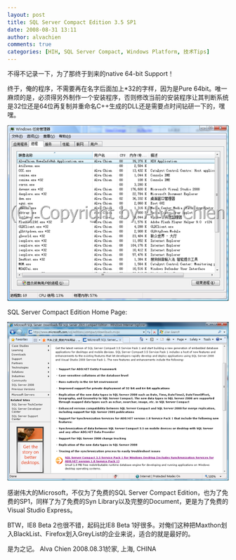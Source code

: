 ```yaml
---
layout: post
title: SQL Server Compact Edition 3.5 SP1
date: 2008-08-31 13:11
author: alvachien
comments: true
categories: [HIH, SQL Server Compact, Windows Platform, 技术Tips]
---
```

不得不记录一下，为了那终于到来的native 64-bit Support！

终于，俺的程序，不需要再在名字后面加上*32的字样，因为是Pure 64bit。唯一麻烦的是，必须得另外制作一个安装程序，否则修改当前的安装程序让其判断系统是32位还是64位再复制并重命名C++生成的DLL还是需要点时间钻研一下的，嘿嘿。

![TaskManager_HIH](/assets/uploads/2010/10/TaskManager_HIH.png)

SQL Server Compact Edition Home Page:

![SQL Server Compact Edition](/assets/uploads/2010/10/SQLCE_Page.png)

感谢伟大的Microsoft，不仅为了免费的SQL Server Compact Edition，也为了免费的SP1，同样了为了免费的Syn Library以及完整的Document，更是为了免费的Visual Studio Express。

BTW，IE8 Beta 2也很不错，起码比IE8 Beta 1好很多。对俺们这种把Maxthon划入BlackList、Firefox划入GreyList的企业来说，适合的就是最好的。

是为之记。
Alva Chien
2008.08.31於家, 上海, CHINA
